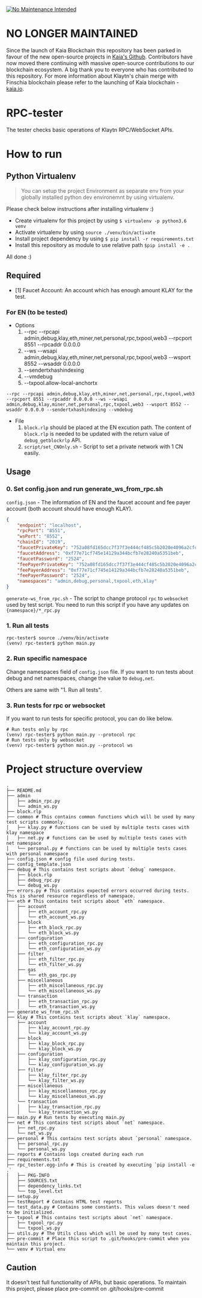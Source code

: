 [![No Maintenance Intended](http://unmaintained.tech/badge.svg)](http://unmaintained.tech/)

# NO LONGER MAINTAINED

Since the launch of Kaia Blockchain this repository has been parked in favour of the new open-source projects in [Kaia's Github](https://github.com/kaiachain). Contributors have now moved there continuing with massive open-source contributions to our blockchain ecosystem. A big thank you to everyone who has contributed to this repository. For more information about Klaytn's chain merge with Finschia blockchain please refer to the launching of Kaia blockchain - [kaia.io](http://kaia.io/).


# RPC-tester

The tester checks basic operations of Klaytn RPC/WebSocket APIs.

# How to run
## Python Virtualenv
> You can setup the project Environment as separate env from your globally installed python dev environemnt by using virtualenv.

Please check below instructions after installing virtualenv :)
- Create virtualenv for this project by using `$ virtualenv -p python3.6 venv`
- Activate virtualenv by using `source ./venv/bin/activate`
- Install project dependency by using `$ pip install -r requirements.txt`
- Install this repository as module to use relative path `$pip install -e .`

All done :)

## Required
- [1] Faucet Account: An account which has enough amount KLAY for the test.
### For EN (to be tested)
- Options 
  1. --rpc --rpcapi admin,debug,klay,eth,miner,net,personal,rpc,txpool,web3 --rpcport 8551 --rpcaddr 0.0.0.0
  2. --ws --wsapi admin,debug,klay,eth,miner,net,personal,rpc,txpool,web3 --wsport 8552 --wsaddr 0.0.0.0
  3. --sendertxhashindexing
  4. --vmdebug
  5. --txpool.allow-local-anchortx

```shell
--rpc --rpcapi admin,debug,klay,eth,miner,net,personal,rpc,txpool,web3 --rpcport 8551 --rpcaddr 0.0.0.0 --ws --wsapi admin,debug,klay,miner,net,personal,rpc,txpool,web3 --wsport 8552 --wsaddr 0.0.0.0 --sendertxhashindexing --vmdebug
```

- File 
  1. `block.rlp` should be placed at the EN excution path. The content of `block.rlp` is needed to be updated with the return value of `
  debug_getblockrlp` API.
  2. `script/set_CNOnly.sh` - Script to set a private network with 1 CN easily.   

## Usage
### 0. Set config.json and run generate_ws_from_rpc.sh
`config.json` - The information of EN and the faucet account and fee payer account (both account should have enough KLAY).
```json
{
    "endpoint": "localhost",
    "rpcPort": "8551",
    "wsPort": "8552",
    "chainId": "2019",
    "faucetPrivateKey": "752a08fd165dcc7f37f3e444cf485c5b2020e4096a2cfd02f823a8b8280baaab",
    "faucetAddress": "0xf77e71cf745e14129a344bcfb7e28240a5351beb",
    "faucetPassword": "2524",
    "feePayerPrivateKey": "752a08fd165dcc7f37f3e444cf485c5b2020e4096a2cfd02f823a8b8280baaab",
    "feePayerAddress": "0xf77e71cf745e14129a344bcfb7e28240a5351beb",
    "feePayerPassword": "2524",
    "namespaces": "admin,debug,personal,txpool,eth,klay"
}
```

`generate-ws_from_rpc.sh` - The script to change protocol `rpc` to `websocket` used by test script. You need to run this script if you have any updates on `{namespace}/*_rpc.py`
 

### 1. Run all tests
```shell
rpc-tester$ source ./venv/bin/activate
(venv) rpc-tester$ python main.py 
```

### 2. Run specific namespace
Change namespaces field of `config.json` file. If you want to run tests about debug and net namespaces, change the value to `debug,net`.

Others are same with "1. Run all tests".

### 3. Run tests for rpc or websocket
If you want to run tests for specific protocol, you can do like below.
```shell
# Run tests only by rpc
(venv) rpc-tester$ python main.py --protocol rpc
# Run tests only by websocket
(venv) rpc-tester$ python main.py --protocol ws
```

# Project structure overview

```shell
.
├── README.md
├── admin
│   ├── admin_rpc.py
│   └── admin_ws.py
├── block.rlp
├── common # This contains common functions which will be used by many test scripts commonly.
│   ├── klay.py # functions can be used by multiple tests cases with klay namespace
│   ├── net.py # functions can be used by multiple tests cases with net namespace
│   └── personal.py # functions can be used by multiple tests cases with personal namespace
├── config.json # config file used during tests.
├── config_template.json
├── debug # This contains test scripts about `debug` namespace.
│   ├── block.rlp
│   ├── debug_rpc.py
│   └── debug_ws.py
├── errors.py # This contains expected errors occurred during tests. This is shared resource regardless of namespace.
├── eth # This contains test scripts about `eth` namespace.
│   ├── account
│   │   ├── eth_account_rpc.py
│   │   └── eth_account_ws.py
│   ├── block
│   │   ├── eth_block_rpc.py
│   │   └── eth_block_ws.py
│   ├── configuration
│   │   ├── eth_configuration_rpc.py
│   │   └── eth_configuration_ws.py
│   ├── filter
│   │   ├── eth_filter_rpc.py
│   │   └── eth_filter_ws.py
│   ├── gas
│   │   └── eth_gas_rpc.py
│   ├── miscellaneous
│   │   ├── eth_miscellaneous_rpc.py
│   │   └── eth_miscellaneous_ws.py
│   └── transaction
│   │   ├── eth_transaction_rpc.py
│   │   └── eth_transaction_ws.py
├── generate_ws_from_rpc.sh
├── klay # This contains test scripts about `klay` namespace.
│   ├── account
│   │   ├── klay_account_rpc.py
│   │   └── klay_account_ws.py
│   ├── block
│   │   ├── klay_block_rpc.py
│   │   └── klay_block_ws.py
│   ├── configuration
│   │   ├── klay_configuration_rpc.py
│   │   └── klay_configuration_ws.py
│   ├── filter
│   │   ├── klay_filter_rpc.py
│   │   └── klay_filter_ws.py
│   ├── miscellaneous
│   │   ├── klay_miscellaneous_rpc.py
│   │   └── klay_miscellaneous_ws.py
│   └── transaction
│   │   ├── klay_transaction_rpc.py
│   │   └── klay_transaction_ws.py
├── main.py # Run tests by executing main.py
├── net # This contains test scripts about `net` namespace.
│   ├── net_rpc.py
│   └── net_ws.py
├── personal # This contains test scripts about `personal` namespace.
│   ├── personal_rpc.py
│   └── personal_ws.py
├── reports # Contains logs created during each run
├── requirements.txt
├── rpc_tester.egg-info # This is created by executing `pip install -e .`
│   ├── PKG-INFO
│   ├── SOURCES.txt
│   ├── dependency_links.txt
│   └── top_level.txt
├── setup.py 
├── testReport # Contains HTML test reports
├── test_data.py # Contains some constants. This values doesn't need to be initialized.
├── txpool # This contains test scripts about `net` namespace.
│   ├── txpool_rpc.py
│   └── txpool_ws.py
├── utils.py # The Utils class which will be used by many test cases.
├── pre-commit # Place this script to .git/hooks/pre-commit when you maintain this project.
└── venv # Virtual env
```

## Caution

It doesn't test full functionality of APIs, but basic operations.
To maintain this project, please place pre-commit on .git/hooks/pre-commit
